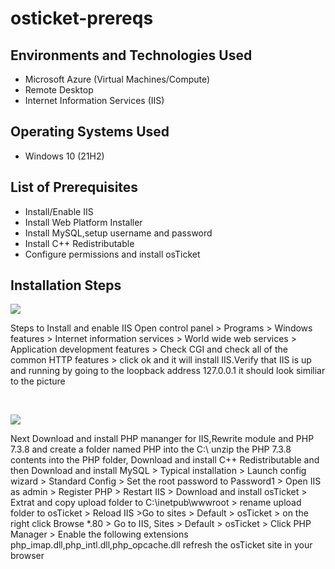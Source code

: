 # osticket-prereqs
<h2>Environments and Technologies Used</h2>

- Microsoft Azure (Virtual Machines/Compute)
- Remote Desktop
- Internet Information Services (IIS)

<h2>Operating Systems Used </h2>

- Windows 10</b> (21H2)

<h2>List of Prerequisites</h2>

- Install/Enable IIS
- Install Web Platform Installer 
- Install MySQL,setup username and password 
- Install C++ Redistributable 
- Configure permissions and install osTicket

<h2>Installation Steps</h2>

<p>
<img src="https://i.imgur.com/b7rQD33.png"<
  /p>
<p>
Steps to Install and enable IIS 
Open control panel > Programs > Windows features > Internet information services > World wide web services > Application development features > Check CGI and check all of the common HTTP features > click ok and it will install IIS.Verify that IIS is up and running by going to the loopback address 127.0.0.1 it should look similiar to the picture 
</p>
<br />

<p>
<img src="https://imgur.com/BCMogcC.png"<
 /p>
<p>
Next Download and install PHP mananger for IIS,Rewrite module and PHP 7.3.8 and create a folder named PHP into the C:\ unzip the PHP 7.3.8 contents into the PHP folder, Download and install C++ Redistributable and then Download and install MySQL > Typical installation  > Launch config wizard > Standard Config > Set the root password to Password1 > Open IIS as admin > Register PHP > Restart IIS > Download and install osTicket > Extrat and copy upload folder to C:\inetpub\wwwroot > rename upload folder to osTicket > Reload IIS >Go to sites > Default > osTicket > on the right click Browse *.80 > Go to IIS, Sites > Default > osTicket > Click PHP Manager > Enable the following extensions php_imap.dll,php_intl.dll,php_opcache.dll refresh the osTicket site in your browser 
</p>
<br />

<p>
<img src="https://imgur.com/t0XkQc9) 
  /p>
<p>
Go to the C:\inetpub\wwwroot\osTicket\include\ost-sampleconfig.php folder and rename sampleconfig.php to ost-config.php 
  Assign permissions ost-config.php in properties > Disable inheritance and Remove all >New permissions > Everyone > All
  Click continue in browser Name - Helpdesk, Default email create any, > Download and install HeidiSQL > Open and create a new session root/Password1 > connect to session > Create database called osTicket > fill out the sections on the osTicket site MYSQL database: osTicket > MYSQL Username:root > MYSQL Password:Password1 > Click Install now > Browse to your help desk login page http://localhost/osTicket/scp/login.php Final step Delete C:\inetpub\wwwroot\osTicket\setup > Set permissions to READ only in the ost-config.php file 
  If you see a Congratulions on the site that means you have correctly installed osTicket 
</p>
<br />
